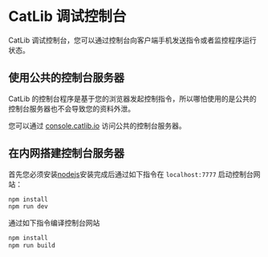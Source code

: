 # CatLib 调试控制台

CatLib 调试控制台，您可以通过控制台向客户端手机发送指令或者监控程序运行状态。


## 使用公共的控制台服务器

CatLib 的控制台程序是基于您的浏览器发起控制指令，所以哪怕使用的是公共的控制台服务器也不会导致您的资料外泄。

您可以通过 [console.catlib.io](http://console.catlib.io/) 访问公共的控制台服务器。

## 在内网搭建控制台服务器

首先您必须安装[nodejs](http://nodejs.cn/)安装完成后通过如下指令在 `localhost:7777` 启动控制台网站：

``` bash
npm install
npm run dev
```

通过如下指令编译控制台网站

``` bash
npm install
npm run build
```
